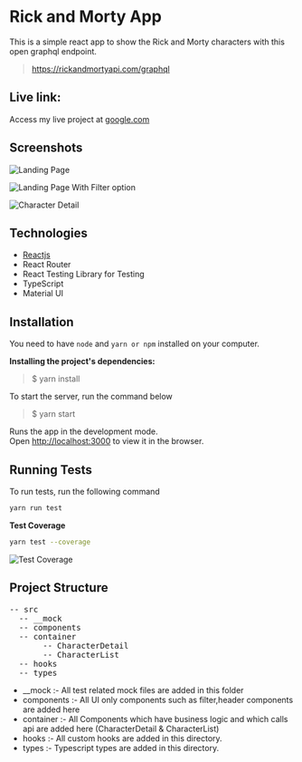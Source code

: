 # Rick and Morty App

This is a simple react app to show the Rick and Morty characters with this open graphql endpoint.

> https://rickandmortyapi.com/graphql

## Live link:

Access my live project at [google.com](https://google.com)

## Screenshots

![Landing Page](https://res.cloudinary.com/mdevang10/image/upload/v1658404089/Adib/Screen_Shot_2022-07-21_at_4.30.42_PM_wvd6sw.png)

![Landing Page With Filter option](https://res.cloudinary.com/mdevang10/image/upload/v1658404079/Adib/Screen_Shot_2022-07-21_at_4.31.34_PM_jtfrjs.png)

![Character Detail](https://res.cloudinary.com/mdevang10/image/upload/v1658404082/Adib/Screen_Shot_2022-07-21_at_4.31.42_PM_utm8lz.png)

## Technologies

- [Reactjs](https://reactjs.org/)
- React Router
- React Testing Library for Testing
- TypeScript
- Material UI

## Installation

You need to have `node` and `yarn or npm` installed on your computer.

**Installing the project's dependencies:**

> \$ yarn install

To start the server, run the command below

> \$ yarn start

Runs the app in the development mode.<br />
Open [http://localhost:3000](http://localhost:3000) to view it in the browser.

## Running Tests

To run tests, run the following command

```bash
yarn run test
```

**Test Coverage**

```bash
yarn test --coverage
```

![Test Coverage](https://res.cloudinary.com/mdevang10/image/upload/v1658404066/Adib/Screen_Shot_2022-07-21_at_4.45.31_PM_qhmdzc.png)

## Project Structure

<PRE>
-- src
  -- __mock  
  -- components
  -- container
       -- CharacterDetail
       -- CharacterList
  -- hooks
  -- types
</PRE>

- \_\_mock :- All test related mock files are added in this folder
- components :- All UI only components such as filter,header components are added here
- container :- All Components which have business logic and which calls api are added here (CharacterDetail & CharacterList)
- hooks :- All custom hooks are added in this directory.
- types :- Typescript types are added in this directory.

